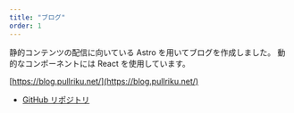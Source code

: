 ```yaml
---
title: "ブログ"
order: 1
---
```


静的コンテンツの配信に向いている Astro を用いてブログを作成しました。
動的なコンポーネントには React を使用しています。

[https://blog.pullriku.net/](https://blog.pullriku.net/)

- [GitHub リポジトリ](https://github.com/pullriku/pullriku-blog-astro)
